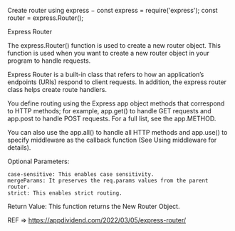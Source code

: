 Create router using express −
const express = require('express');
const router = express.Router();

Express Router

The express.Router() function is used to create a new router object. This function is used when you want to create a new router object in your program to handle requests.

Express Router is a built-in class that refers to how an application’s endpoints (URIs) respond to client requests. In addition, the express router class helps create route handlers.

You define routing using the Express app object methods that correspond to HTTP methods; for example, app.get() to handle GET requests and app.post to handle POST requests. For a full list, see the app.METHOD.

You can also use the app.all() to handle all HTTP methods and app.use() to specify middleware as the callback function (See Using middleware for details).

Optional Parameters:

    case-sensitive: This enables case sensitivity.
    mergeParams: It preserves the req.params values from the parent router.
    strict: This enables strict routing.

Return Value: This function returns the New Router Object.


REF => https://appdividend.com/2022/03/05/express-router/